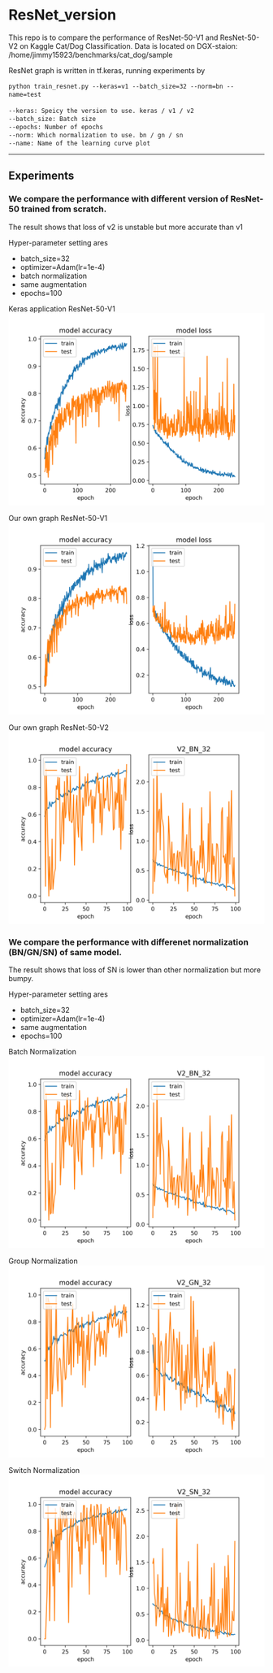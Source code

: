 # ResNet_version

This repo is to compare the performance of ResNet-50-V1 and ResNet-50-V2 on Kaggle Cat/Dog Classification. Data is located on 
DGX-staion: /home/jimmy15923/benchmarks/cat_dog/sample

ResNet graph is written in tf.keras, running experiments by

```
python train_resnet.py --keras=v1 --batch_size=32 --norm=bn --name=test

--keras: Speicy the version to use. keras / v1 / v2
--batch_size: Batch size
--epochs: Number of epochs
--norm: Which normalization to use. bn / gn / sn
--name: Name of the learning curve plot
```

---
## Experiments

### We compare the performance with different version of ResNet-50 trained from scratch. 
The result shows that loss of v2 is unstable but more accurate than v1 

Hyper-parameter setting ares
- batch_size=32
- optimizer=Adam(lr=1e-4)
- batch normalization
- same augmentation
- epochs=100

Keras application ResNet-50-V1
![keras](v0_bn_32_result.png)

Our own graph ResNet-50-V1
![v1](v1_bn_32_result.png)

Our own graph ResNet-50-V2
![v2](v2_bn_32_result.png)

### We compare the performance with differenet normalization (BN/GN/SN) of same model.
The result shows that loss of SN is lower than other normalization but more bumpy.

Hyper-parameter setting ares
- batch_size=32
- optimizer=Adam(lr=1e-4)
- same augmentation
- epochs=100

Batch Normalization
![BN](v2_bn_32_result.png)

Group Normalization
![GN](v2_gn_32_result.png)

Switch Normalization
![SN](v2_sn_32_result.png)
